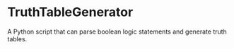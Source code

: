 # TruthTableGenerator
A Python script that can parse boolean logic statements and generate truth tables.
